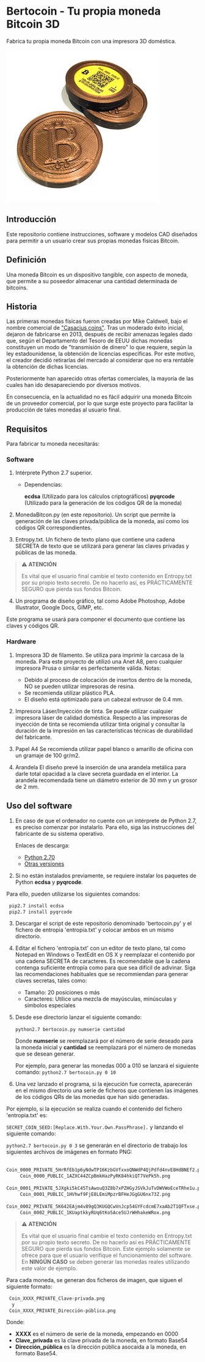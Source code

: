 # Bertocoin - Tu propia moneda Bitcoin 3D
Fabrica tu propia moneda Bitcoin con una impresora 3D doméstica.
<p align="left">
  <img src="./imagenes/albercoin_01.png">
</p>

## Introducción
Este repositorio contiene instrucciones, software y modelos CAD diseñados para permitir a un usuario crear sus propias monedas físicas Bitcoin.

## Definición
Una moneda Bitcoin es un dispositivo tangible, con aspecto de moneda, que permite a su poseedor almacenar una cantidad determinada de bitcoins.

## Historia
Las primeras monedas físicas fueron creadas por Mike Caldwell, bajo el nombre comercial de ["Casacius coins"](https://en.bitcoin.it/wiki/Casascius_physical_bitcoins). Tras un moderado éxito inicial, dejaron de fabricarse en 2013, después de recibir amenazas legales dado que, según el Departamento del Tesoro de EEUU dichas monedas constituyen un modo de "transmisión de dinero" lo que requiere, según la ley estadounidense, la obtención de licencias específicas. Por este motivo, el creador decidió retirarlas del mercado al considerar que no era rentable la obtención de dichas licencias.

Posteriormente han aparecido otras ofertas comerciales, la mayoría de las cuales han ido desapareciendo por diversos motivos.

En consecuencia, en la actualidad no es fácil adquirir una moneda Bitcoin de un proveedor comercial, por lo que surge este proyecto para facilitar la producción de tales monedas al usuario final.

## Requisitos
Para fabricar tu moneda necesitarás:

### Software
1. Intérprete Python 2.7 superior. 
   - Dependencias: 

     **ecdsa** (Utilizado para los cálculos criptográficos)
     **pyqrcode** (Utilizado para la generación de los códigos QR de la moneda)


2. MonedaBitcon.py (en este repositorio). Un script que permite la generación de las claves privada/pública de la moneda, así como los códigos QR correspondientes.
3. Entropy.txt. Un fichero de texto plano que contiene una cadena SECRETA de texto que se utilizará para generar las claves privadas y públicas de las moneda.


> :warning: **ATENCIÓN**
>
> Es vital que el usuario final cambie el texto contenido en Entropy.txt por su propio texto secreto.
> De no hacerlo así, es PRÁCTICAMENTE SEGURO que pierda sus fondos Bitcoin.

4. Un programa de diseño gráfico, tal como Adobe Photoshop, Adobe Illustrator, Google Docs, GIMP, etc.

Este programa se usará para componer el documento que contiene las claves y códigos QR.

### Hardware
1. Impresora 3D de filamento. 
Se utiliza para imprimir la carcasa de la moneda. 
Para este proyecto de utilizó una Anet A8, pero cualquier impresora Prusa o similar es perfectamente válida.
Notas: 
   - Debido al proceso de colocación de insertos dentro de la moneda, NO se pueden utilizar impresoras de resina.
   - Se recomienda utilizar plástico PLA.
   - El diseño está optimizado para un cabezal extrusor de 0.4 mm.

2. Impresora Láser/Inyección de tinta.
Se puede utilizar cualquier impresora láser de calidad doméstica. Respecto a las impresoras de inyección de tinta se recomienda utilizar tinta original y consultar la duración de la impresión en las características técnicas de durabilidad del fabricante.
3. Papel A4
Se recomienda utilizar papel blanco o amarillo de oficina con un gramaje de 100 gr/m2.
4. Arandela
El diseño prevé la inserción de una arandela metálica para darle total opacidad a la clave secreta guardada en el interior.
La arandela recomendada tiene un diámetro exterior de 30 mm y un grosor de 2 mm.

## Uso del software

1. En caso de que el ordenador no cuente con un intérprete de Python 2.7, es preciso comenzar por instalarlo.
Para ello, siga las instrucciones del fabricante de su sistema operativo.

    Enlaces de descarga: 
    
    - [Python 2.70](https://www.python.org/downloads/release/python-270/)
    - [Otras versiones](https://www.python.org/downloads/)

2. Si no están instalados previamente, se requiere instalar los paquetes de Python **ecdsa** y **pyqrcode**. 

Para ello, pueden utilizarse los siguientes comandos:

     pip2.7 install ecdsa
     pip2.7 install pyqrcode

3. Descargar el script de este repositorio denominado 'bertocoin.py' y el fichero de entropia 'entropia.txt' y colocar ambos en un mismo directorio.


5. Editar el fichero 'entropia.txt' con un editor de texto plano, tal como Notepad en Windows o TextEdit en OS X y reemplazar el contenido por una cadena SECRETA de caracteres.
Es recomendable que la cadena contenga suficiente entropía como para que sea difícil de adivinar.
Siga las recomendaciones habituales que se recommiendan para generar claves secretas, tales como:
   - Tamaño: 20 posiciones o más
   - Caracteres: Utilice una mezcla de mayúsculas, minúsculas y símbolos especiales
   
5. Desde ese directorio lanzar el siguiente comando:

     ```python2.7 bertocoin.py numserie cantidad```
     
     Donde __numserie__ se reemplazará por el número de serie deseado para la moneda inicial y __cantidad__ se reemplazará por el número de monedas que se desean generar.
     
     Por ejemplo, para generar las monedas 000 a 010 se lanzará el siguiente comando:
     ```python2.7 bertocoin.py 0 10```
       
6. Una vez lanzado el programa, si la ejecución fue correcta, aparecerán en el mismo directorio una serie de ficheros que contienen las imágenes de los códigos QRs de las monedas que han sido generadas.

Por ejemplo, si la ejecución se realiza cuando el contenido del fichero 'entropia.txt' es:

```SECRET_COIN_SEED:[Replace.With.Your.Own.PassPhrase].```
y lanzando el siguiente comando:

```python2.7 bertocoin.py 0 3```
se generarán en el directorio de trabajo los siguientes archivos de imágenes en formato PNG:

```
     Coin_0000_PRIVATE_5HrRfEb1p6yNdwTP16KzbGVfxxoQNWdP4QjPdfd4nvE8HdBNEf2.png
     Coin_0000_PUBLIC_1AZXC44ZCpBmkHazPyRK84hkiQT7VePk5h.png
     Coin_0001_PRIVATE_5JXgki5kC45TsAwouQ3Z8b7xPZHGyJSVkJuTvDWVWoEceTRhe1u.png
     Coin_0001_PUBLIC_1HVhwf9FjE8LEmiMpzrBFHeJGgGU6nx73Z.png
     Coin_0002_PRIVATE_5K642EAjm4v89gQ3KUGQCwVnJcp54GYFcdcmE7xaAb2T1QFTxse.png
     Coin_0002_PUBLIC_1KUaptkkyRUq6tKo5Ace5UJrWHhakeWRox.png
```


> :warning: **ATENCIÓN**
>
> Es vital que el usuario final cambie el texto contenido en Entropy.txt por su propio texto secreto.
> De no hacerlo así es PRÁCTICAMENTE SEGURO que pierda sus fondos Bitcoin.
> Este ejemplo solamente se ofrece para que el usuario verifique el funcionamiento del software.
> En **NINGÚN CASO** se deben generar las monedas reales utilizando este valor de ejemplo.

Para cada moneda, se generan dos ficheros de imagen, que siguen el siguiente formato:

     Coin_XXXX_PRIVATE_Clave-privada.png
      y
     Coin_XXXX_PRIVATE_Dirección-pública.png 

Donde:

   - **XXXX** es el número de serie de la moneda, empezando en 0000
   - **Clave_privada** es la clave privada de la moneda, en formato Base54
   - **Dirección_pública** es la dirección pública asocaida a la moneda, en formato Base54.
   





